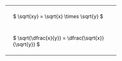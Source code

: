 ---
---

#  
<br>
<style type="text/css">
#T_25896 th.col_heading {
  text-align: left;
  font-size: 1em;
}
#T_25896 td {
  text-align: left;
  font-size: 1em;
  padding: 1.5em;
}
#T_25896_row0_col0, #T_25896_row1_col0 {
  width: 300px;
  white-space: pre-wrap;
}
</style>
<table id="T_25896">
  <thead>
  </thead>
  <tbody>
    <tr>
      <td id="T_25896_row0_col0" class="data row0 col0" >$ \sqrt{xy} = \sqrt{x} \times \sqrt{y} $</td>
    </tr>
    <tr>
      <td id="T_25896_row1_col0" class="data row1 col0" >$ \sqrt{\dfrac{x}{y}} = \dfrac{\sqrt{x}}{\sqrt{y}} $</td>
    </tr>
  </tbody>
</table>
